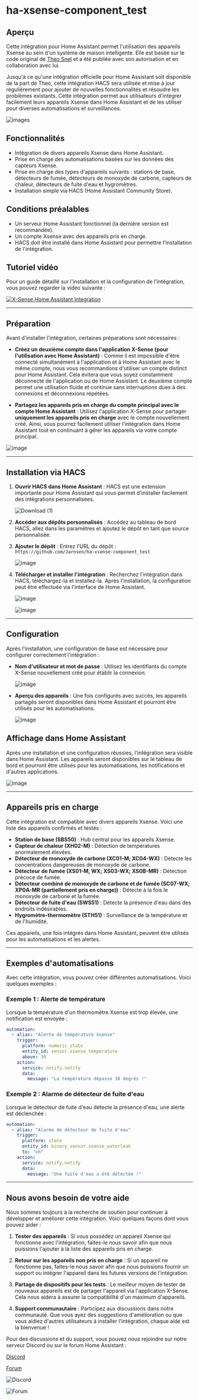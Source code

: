 # ha-xsense-component_test

## Aperçu
Cette intégration pour Home Assistant permet l'utilisation des appareils Xsense au sein d'un système de maison intelligente. Elle est basée sur le code original de [Theo Snel](https://github.com/theosnel/homeassistant-core/tree/xsense/homeassistant/components/xsense) et a été publiée avec son autorisation et en collaboration avec lui.

Jusqu'à ce qu'une intégration officielle pour Home Assistant soit disponible de la part de Theo, cette intégration HACS sera utilisée et mise à jour régulièrement pour ajouter de nouvelles fonctionnalités et résoudre les problèmes existants. Cette intégration permet aux utilisateurs d'intégrer facilement leurs appareils Xsense dans Home Assistant et de les utiliser pour diverses automatisations et surveillances.

![images](https://github.com/Elwinmage/ha-xsense-component/assets/15807572/c49a97f2-5e10-4129-82bc-1d647adc0895)

## Fonctionnalités
- Intégration de divers appareils Xsense dans Home Assistant.
- Prise en charge des automatisations basées sur les données des capteurs Xsense.
- Prise en charge des types d'appareils suivants : stations de base, détecteurs de fumée, détecteurs de monoxyde de carbone, capteurs de chaleur, détecteurs de fuite d'eau et hygromètres.
- Installation simple via HACS (Home Assistant Community Store).

## Conditions préalables
- Un serveur Home Assistant fonctionnel (la dernière version est recommandée).
- Un compte Xsense avec des appareils pris en charge.
- HACS doit être installé dans Home Assistant pour permettre l'installation de l'intégration.

## Tutoriel vidéo
Pour un guide détaillé sur l'installation et la configuration de l'intégration, vous pouvez regarder la vidéo suivante :

[![X-Sense Home Assistant Integration](https://img.youtube.com/vi/3CCKK-qX-YA/0.jpg)](https://www.youtube.com/watch?v=3CCKK-qX-YA)

____________________________________________________________

## Préparation
Avant d'installer l'intégration, certaines préparations sont nécessaires :

- **Créez un deuxième compte dans l'application X-Sense (pour l'utilisation avec Home Assistant)** : Comme il est impossible d'être connecté simultanément à l'application et à Home Assistant avec le même compte, nous vous recommandons d'utiliser un compte distinct pour Home Assistant. Cela évitera que vous soyez constamment déconnecté de l'application ou de Home Assistant. Le deuxième compte permet une utilisation fluide et continue sans interruptions dues à des connexions et déconnexions répétées.

- **Partagez les appareils pris en charge du compte principal avec le compte Home Assistant** : Utilisez l'application X-Sense pour partager **uniquement les appareils pris en charge** avec le compte nouvellement créé. Ainsi, vous pourrez facilement utiliser l'intégration dans Home Assistant tout en continuant à gérer les appareils via votre compte principal.

![image](https://github.com/Elwinmage/ha-xsense-component/assets/15807572/9cc18693-5f37-49c5-a67d-22602fa7eef5)

____________________________________________________________

## Installation via HACS
1. **Ouvrir HACS dans Home Assistant** :
   HACS est une extension importante pour Home Assistant qui vous permet d'installer facilement des intégrations personnalisées.

   ![Download (1)](https://github.com/Elwinmage/ha-xsense-component/assets/15807572/3220c686-f53f-4766-9523-e3272a6ff104)

2. **Accéder aux dépôts personnalisés** :
   Accédez au tableau de bord HACS, allez dans les paramètres et ajoutez le dépôt en tant que source personnalisée.

3. **Ajouter le dépôt** :
   Entrez l'URL du dépôt : `https://github.com/Jarnsen/ha-xsense-component_test`

   ![image](https://github.com/Elwinmage/ha-xsense-component/assets/15807572/48c23cf0-a212-4889-8d08-f995ff2fd5d7)

4. **Télécharger et installer l'intégration** :
   Recherchez l'intégration dans HACS, téléchargez-la et installez-la. Après l'installation, la configuration peut être effectuée via l'interface de Home Assistant.

   ![image](https://github.com/Elwinmage/ha-xsense-component/assets/15807572/5bd2d567-6568-47c5-a45e-6af7228ff30e)
   
   ![image](https://github.com/Elwinmage/ha-xsense-component/assets/15807572/33cd7bfa-eec2-44f5-af30-4f21269f0081)

____________________________________________________________

## Configuration
Après l'installation, une configuration de base est nécessaire pour configurer correctement l'intégration :
- **Nom d'utilisateur et mot de passe** : Utilisez les identifiants du compte X-Sense nouvellement créé pour établir la connexion.

    ![image](https://github.com/Elwinmage/ha-xsense-component/assets/15807572/48c5e923-a6a0-4a47-8f26-8ef3954ea34b)
  
- **Aperçu des appareils** : Une fois configurés avec succès, les appareils partagés seront disponibles dans Home Assistant et pourront être utilisés pour les automatisations.

    ![image](https://github.com/Elwinmage/ha-xsense-component/assets/15807572/42b33b6b-ecd9-45f6-99fc-314a0abd9bbe)
## Affichage dans Home Assistant
Après une installation et une configuration réussies, l'intégration sera visible dans Home Assistant. Les appareils seront disponibles sur le tableau de bord et pourront être utilisés pour les automatisations, les notifications et d'autres applications.

![image](https://github.com/Elwinmage/ha-xsense-component/assets/15807572/50bbafde-c94b-445e-9aa3-9c33d5f151d6)

____________________________________________________________

## Appareils pris en charge
Cette intégration est compatible avec divers appareils Xsense. Voici une liste des appareils confirmés et testés :
- **Station de base (SBS50)** : Hub central pour les appareils Xsense.
- **Capteur de chaleur (XH02-M)** : Détection de températures anormalement élevées.
- **Détecteur de monoxyde de carbone (XC01-M; XC04-WX)** : Détecte les concentrations dangereuses de monoxyde de carbone.
- **Détecteur de fumée (XS01-M, WX; XS03-WX; XS0B-MR)** : Détection précoce de fumée.
- **Détecteur combiné de monoxyde de carbone et de fumée (SC07-WX; XP0A-MR (partiellement pris en charge))** : Détecte à la fois le monoxyde de carbone et la fumée.
- **Détecteur de fuite d'eau (SWS51)** : Détecte la présence d'eau dans des endroits indésirables.
- **Hygromètre-thermomètre (STH51)** : Surveillance de la température et de l'humidité.

Ces appareils, une fois intégrés dans Home Assistant, peuvent être utilisés pour les automatisations et les alertes.

____________________________________________________________

## Exemples d'automatisations
Avec cette intégration, vous pouvez créer différentes automatisations. Voici quelques exemples :

### Exemple 1 : Alerte de température
Lorsque la température d'un thermomètre Xsense est trop élevée, une notification est envoyée :

```yaml
automation:
  - alias: "Alerte de température Xsense"
    trigger:
      platform: numeric_state
      entity_id: sensor.xsense_temperature
      above: 30
    action:
      service: notify.notify
      data:
        message: "La température dépasse 30 degrés !"
```

### Exemple 2 : Alarme de détecteur de fuite d'eau
Lorsque le détecteur de fuite d'eau détecte la présence d'eau, une alerte est déclenchée :

```yaml
automation:
  - alias: "Alarme de détecteur de fuite d'eau"
    trigger:
      platform: state
      entity_id: binary_sensor.xsense_waterleak
      to: "on"
    action:
      service: notify.notify
      data:
        message: "Une fuite d'eau a été détectée !"
```

____________________________________________________________

## Nous avons besoin de votre aide
Nous sommes toujours à la recherche de soutien pour continuer à développer et améliorer cette intégration. Voici quelques façons dont vous pouvez aider :

1. **Tester des appareils** : Si vous possédez un appareil Xsense qui fonctionne avec l'intégration, faites-le nous savoir afin que nous puissions l'ajouter à la liste des appareils pris en charge.

2. **Retour sur les appareils non pris en charge** : Si un appareil ne fonctionne pas, faites-le nous savoir afin que nous puissions fournir un support ou intégrer l'appareil dans les futures versions de l'intégration.

3. **Partage de dispositifs pour les tests** : Le meilleur moyen de tester de nouveaux appareils est de partager l'appareil via l'application X-Sense. Cela nous aidera à assurer la compatibilité d'un maximum d'appareils.

4. **Support communautaire** : Participez aux discussions dans notre communauté. Que vous ayez des suggestions d'amélioration ou que vous aidiez d'autres utilisateurs à installer l'intégration, chaque aide est la bienvenue !

Pour des discussions et du support, vous pouvez nous rejoindre sur notre serveur Discord ou sur le forum Home Assistant :

[Discord](https://discord.gg/5phHHgGb3V)

[Forum](https://community.home-assistant.io/t/x-sense-security-is-it-possible-to-create-an-integration/534119/110)

![Discord](https://github.com/Elwinmage/ha-xsense-component/assets/15807572/42b33b6b-ecd9-45f6-99fc-314a0abd9bbe)

![Forum](https://github.com/Elwinmage/ha-xsense-component/assets/15807572/2d271b78-39d9-4bbd-837d-8593cf1933bd)
